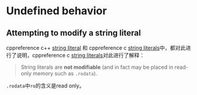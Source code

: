 # Undefined behavior

## Attempting to modify a string literal

cppreference c++ [string literal](https://en.cppreference.com/w/cpp/language/string_literal) 和 cppreference c [string literals](https://en.cppreference.com/w/c/language/string_literal)中，都对此进行了说明，cppreference c [string literals](https://en.cppreference.com/w/c/language/string_literal)对此进行了解释：

> String literals are **not modifiable** (and in fact may be placed in read-only memory such as `.rodata`).

`.rodata`中`ro`的含义是read only。